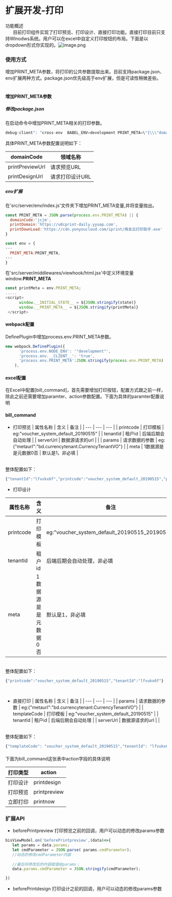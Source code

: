 # 扩展开发-打印

功能概述<br />      目前打印组件实现了打印预览、打印设计、直接打印功能。直接打印目前只支持WInodws系统。用户可以在excel中自定义打印按钮的布局。下面是以dropdown形式你实现的。![image.png](https://cdn.nlark.com/yuque/0/2019/png/192681/1560390193991-f4ca6df3-5fdb-4bdd-8663-88bdad57a68c.png#align=left&display=inline&height=200&name=image.png&originHeight=400&originWidth=936&size=46212&status=done&width=468)
<a name="rQ07z"></a>
### 使用方式
增加PRINT_META参数，将打印的公共参数提取出来。目前支持package.json、env扩展两种方式。package.json优先级高于env扩展，但是可读性稍微差些。
<a name="i0IXz"></a>
#### <br />增加PRINT_META参数
<a name="QxiO2"></a>
##### 修改package.json
在启动命令中增加PRINT_META相关的打印参数。

```javascript
debug:client": "cross-env  BABEL_ENV=development PRINT_META=\"{\\\"domainCode\\\":\\\"jcjm\\\",\\\"printPreviewUrl\\\":\\\"http://u8cprint.test.app.yyuap.com/u8cprint/design/getPreview\\\",\\\"printDesignUrl\\\":\\\"http://u8cprint.test.app.yyuap.com/u8cprint/design/getDesign\\\"}\" webpack-dev-server --progress --colors  --config webpack.dev.config.js",
```

具体PRINT_META参数配置说明如下：

| domainCode | 领域名称 |
| --- | --- |
| printPreviewUrl | 请求预览URL |
| printDesignUrl | 请求打印设计URL |

<a name="05vhw"></a>
##### env扩展
在'src/server/env/index.js'文件夹下增加PRINT_META变量,并将变量抛出。

```javascript
const PRINT_META = JSON.parse(process.env.PRINT_META) || {
  domainCode:'jcjm',
  printDomain:'https://u8cprint-daily.yyuap.com',
  printDownLoad:'https://cdn.yonyoucloud.com/iprint/用友云打印助手.exe'
}

const env = {
···
  PRINT_META:PRINT_META,
···
}

```
在'src/server/middlewares/viewhook/html.jsx'中定义环境变量window.__PRINT_META__

```javascript
const printMeta = env.PRINT_META;
.....
<script>
      window.__INITIAL_STATE__ = ${JSON.stringify(state)}
      window.__PRINT_META__ = ${JSON.stringify(printMeta)}
 </script>
```


<a name="lt7Qr"></a>
#### webpack配置
DefinePlugin中增加process.env.PRINT_META参数。


```javascript
new webpack.DefinePlugin({
      'process.env.NODE_ENV': '"development"',
      'process.env.__CLIENT__': 'true',
      'process.env.PRINT_META':JSON.stringify(process.env.PRINT_META)
    ),
```


<a name="1Iiu0"></a>
#### excel配置
在Excel中配置[bill_command]，首先需要增加打印按钮，配置方式跟之前一样，除此之前还需要增加paramter、action参数配置。下面为具体的paramter配置说明
<a name="7JXeZ"></a>
#### bill_command

  - 打印预览
| 属性名称 | 含义 | 备注 |
| --- | --- | --- |
| printcode | 打印模板 | eg:"voucher_system_default_20190515" |
| tenantId | 租户id | 后端后期会自动处理 |
| serverUrl | 数据源请求的url |  |
| params | 请求数据的参数 | eg:{"metaurl":"bd.currencytenant.CurrencyTenantVO"} |
| meta | 1数据源是是元数据0否 | 默认是1，非必填 |


<br />整体配置如下：
```javascript
{"tenantId":"lfvukx6f","printcode":"voucher_system_default_20190515","params":{"metaurl":"bd.currencytenant.CurrencyTenantVO","serverUrl":"http://ucfbasedoc.test.app.yyuap.com/meta/attribute"}}
```


  - 打印设计




| 属性名称 | 含义 | 备注 |
| --- | --- | --- |
| printcode | 打印模板 | eg:"voucher_system_default_20190515_20190515" |
| tenantId | 租户id | 后端后期会自动处理，非必填 |
| meta | 1数据源是是元数据0否 | 默认是1，非必填 |


<br />整体配置如下：
```javascript
{"printcode":"voucher_system_default_20190515","tenantId":"lfvukx6f"}
```

<br />

  - 直接打印
| 属性名称 | 含义 | 备注 |
| --- | --- | --- |
| params | 请求数据的参数 | eg:{"metaurl":"bd.currencytenant.CurrencyTenantVO"} |
| templateCode | 打印模板 | eg:"voucher_system_default_20190515" |
| tenantId | 租户id | 后端后期会自动处理 |
| serverUrl | 数据源请求的url |  |


<br />整体配置如下：
```javascript
{"templateCode": "voucher_system_default_20190515","tenantId": "lfvukx6f",  "params": { "metaurl": "bd.currencytenant.CurrencyTenantVO" },"serverUrl":"http://ucfbasedoc.test.app.yyuap.com/meta/attribute"  }
```


<a name="53rfT"></a>
#### 
下面为bill_command这张表中action字段的具体说明

| 打印类型 | action |
| --- | --- |
| 打印设计 | printdesign |
| 打印预览 | printpreview |
| 立即打印 | printnow |

<a name="8A4zM"></a>
### 扩展API

- beforePrintpreview 打印预览之前的回调，用户可以动态的修改params参数

```javascript
bisViewModel.on('beforePrintpreview',(data)=>{
   let params = data.params;
   let cmdParameter = JSON.parse( params.cmdParameter);
   //动态的修改cmdParameter内容
   
   //最后将修改后的内容赋值给params；
   data.params.cmdParameter = JSON.stringify(cmdParameter);

})
```


- beforePrintdesign 打印设计之前的回调，用户可以动态的修改params参数


